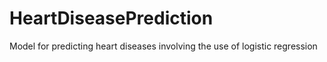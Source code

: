 # HeartDiseasePrediction
Model for predicting heart diseases involving the use of logistic regression
